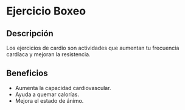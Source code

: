 # Ejercicio Boxeo

## Descripción
Los ejercicios de cardio son actividades que aumentan tu frecuencia cardíaca y mejoran la resistencia.

## Beneficios
- Aumenta la capacidad cardiovascular.
- Ayuda a quemar calorías.
- Mejora el estado de ánimo.